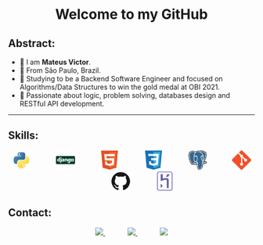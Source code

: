 <h1 align="center"> 
    Welcome to my GitHub
</h1>

## Abstract: 
- 👋 I am **Mateus Victor**.
- 📌 From São Paulo, Brazil.
- 💼 Studying to be a Backend Software Engineer and focused on Algorithms/Data Structures to win the gold medal at OBI 2021.
- 💙 Passionate about logic, problem solving, databases design and RESTful API development.
<hr>

## Skills:
<p align="center">
    <img height="40" src="https://raw.githubusercontent.com/devicons/devicon/master/icons/python/python-original.svg">
    &emsp;&emsp;&emsp;
    <img height="40" src="https://raw.githubusercontent.com/devicons/devicon/master/icons/django/django-original.svg">
    &emsp;&emsp;&emsp;
    <img height="40" src="https://raw.githubusercontent.com/devicons/devicon/master/icons/html5/html5-original.svg">
    &emsp;&emsp;&emsp;
    <img height="40" src="https://raw.githubusercontent.com/devicons/devicon/master/icons/css3/css3-original.svg">
    &emsp;&emsp;&emsp;
    <img height="40" src="https://raw.githubusercontent.com/devicons/devicon/master/icons/postgresql/postgresql-original.svg">
    &emsp;&emsp;&emsp;
    <img height="40" src="https://raw.githubusercontent.com/devicons/devicon/master/icons/git/git-original.svg">
    &emsp;&emsp;&emsp;
    <img height="40" src="https://raw.githubusercontent.com/devicons/devicon/master/icons/github/github-original.svg">
    &emsp;&emsp;&emsp;
    <img height="40" src="https://raw.githubusercontent.com/devicons/devicon/master/icons/heroku/heroku-original.svg">
</p>    

## Contact:
<p align="center">
    <a href="https://github.com/mateusvictor" target="_blank">
        <img  src="https://img.shields.io/badge/github-%23100000.svg?&style=for-the-badge&logo=github&logoColor=white">
    </a>
    &emsp;&emsp;&emsp;
    <a href="https://www.linkedin.com/in/mateusvictor" target="_blank">
        <img src="https://img.shields.io/badge/linkedin-%230077B5.svg?&style=for-the-badge&logo=linkedin&logoColor=white">
    </a>
    &emsp;&emsp;&emsp;
    <a href="mailto:mateus_victors@outlook.com" target="_blank">
        <img src="https://img.shields.io/badge/Microsoft_Outlook-0078D4?style=for-the-badge&logo=microsoft-outlook&logoColor=white" />
    </a>
</p>

